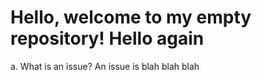 Hello, welcome to my empty repository!
Hello again
==============
a. What is an issue? 
An issue is blah blah blah
